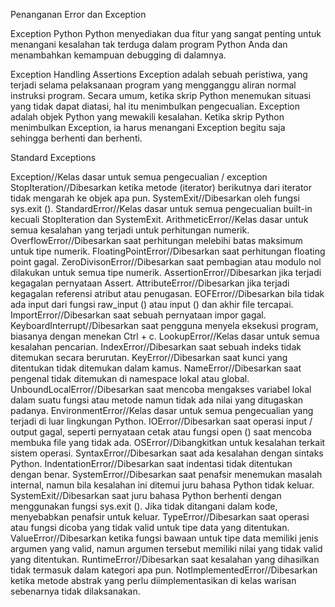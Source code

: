 Penanganan Error dan Exception

Exception Python
Python menyediakan dua fitur yang sangat penting untuk menangani kesalahan tak terduga dalam program Python Anda dan menambahkan kemampuan debugging di dalamnya.

Exception Handling
Assertions Exception adalah sebuah peristiwa, yang terjadi selama pelaksanaan program yang mengganggu aliran normal instruksi program. 
Secara umum, ketika skrip Python menemukan situasi yang tidak dapat diatasi, hal itu menimbulkan pengecualian. Exception adalah objek Python yang mewakili kesalahan.
Ketika skrip Python menimbulkan Exception, ia harus menangani Exception begitu saja sehingga berhenti dan berhenti.

Standard Exceptions

Exception//Kelas dasar untuk semua pengecualian / exception
StopIteration//Dibesarkan ketika metode (iterator) berikutnya dari iterator tidak mengarah ke objek apa pun.
SystemExit//Dibesarkan oleh fungsi sys.exit ().
StandardError//Kelas dasar untuk semua pengecualian built-in kecuali StopIteration dan SystemExit.
ArithmeticError//Kelas dasar untuk semua kesalahan yang terjadi untuk perhitungan numerik.
OverflowError//Dibesarkan saat perhitungan melebihi batas maksimum untuk tipe numerik.
FloatingPointError//Dibesarkan saat perhitungan floating point gagal.
ZeroDivisonError//Dibesarkan saat pembagian atau modulo nol dilakukan untuk semua tipe numerik.
AssertionError//Dibesarkan jika terjadi kegagalan pernyataan Assert.
AttributeError//Dibesarkan jika terjadi kegagalan referensi atribut atau penugasan.
EOFError//Dibesarkan bila tidak ada input dari fungsi raw_input () atau input () dan akhir file tercapai.
ImportError//Dibesarkan saat sebuah pernyataan impor gagal.
KeyboardInterrupt//Dibesarkan saat pengguna menyela eksekusi program, biasanya dengan menekan Ctrl + c.
LookupError//Kelas dasar untuk semua kesalahan pencarian.
IndexError//Dibesarkan saat sebuah indeks tidak ditemukan secara berurutan.
KeyError//Dibesarkan saat kunci yang ditentukan tidak ditemukan dalam kamus.
NameError//Dibesarkan saat pengenal tidak ditemukan di namespace lokal atau global.
UnboundLocalError//Dibesarkan saat mencoba mengakses variabel lokal dalam suatu fungsi atau metode namun tidak ada nilai yang ditugaskan padanya.
EnvironmentError//Kelas dasar untuk semua pengecualian yang terjadi di luar lingkungan Python.
IOError//Dibesarkan saat operasi input / output gagal, seperti pernyataan cetak atau fungsi open () saat mencoba membuka file yang tidak ada.
OSError//Dibangkitkan untuk kesalahan terkait sistem operasi.
SyntaxError//Dibesarkan saat ada kesalahan dengan sintaks Python.
IndentationError//Dibesarkan saat indentasi tidak ditentukan dengan benar.
SystemError//Dibesarkan saat penafsir menemukan masalah internal, namun bila kesalahan ini ditemui juru bahasa Python tidak keluar.
SystemExit//Dibesarkan saat juru bahasa Python berhenti dengan menggunakan fungsi sys.exit (). Jika tidak ditangani dalam kode, menyebabkan penafsir untuk keluar.
TypeError//Dibesarkan saat operasi atau fungsi dicoba yang tidak valid untuk tipe data yang ditentukan.
ValueError//Dibesarkan ketika fungsi bawaan untuk tipe data memiliki jenis argumen yang valid, namun argumen tersebut memiliki nilai yang tidak valid yang ditentukan.
RuntimeError//Dibesarkan saat kesalahan yang dihasilkan tidak termasuk dalam kategori apa pun.
NotImplementedError//Dibesarkan ketika metode abstrak yang perlu diimplementasikan di kelas warisan sebenarnya tidak dilaksanakan.